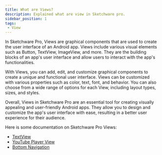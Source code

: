 ```yaml
---
title: What are Views?
description: Explained what are view in Sketchware pro.
sidebar_position: 1
tags:
 - View
---
```


In Sketchware Pro, Views are graphical components that are used to create the user interface of an Android app. Views include various visual elements such as Button, TextView, ImageView, and more. They are the building blocks of an app's user interface and allow users to interact with the app's functionalities.

With Views, you can add, edit, and customize graphical components to create a unique and functional user interface. Views can be customized with various properties such as color, text, font, and behavior. You can also choose from a wide range of options for each View, including layout types, sizes, and styles.

Overall, Views in Sketchware Pro are an essential tool for creating visually appealing and user-friendly Android apps. They allow you to design and customize the app's user interface with ease, resulting in a better user experience for their audience.

Here is some documentation on Sketchware Pro Views:

- [TextView](TextView)
- [YouTube Player View](YouTube)
- [Bottom Navigation](bottom-navigation)